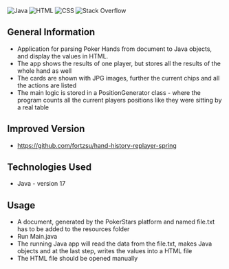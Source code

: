 ![Java](https://img.shields.io/badge/java-%23ED8B00.svg?style=for-the-badge&logo=openjdk&logoColor=white)
![HTML](https://img.shields.io/badge/HTML-239120?style=for-the-badge&logo=html5&logoColor=white)
![CSS](https://img.shields.io/badge/CSS-239120?&style=for-the-badge&logo=css3&logoColor=white)
![Stack Overflow](https://img.shields.io/badge/-Stackoverflow-FE7A16?style=for-the-badge&logo=stack-overflow&logoColor=white)

## General Information
 - Application for parsing Poker Hands from document to Java objects, and display the values in HTML.
 - The app shows the results of one player, but stores all the results of the whole hand as well
 - The cards are shown with JPG images, further the current chips and all the actions are listed
 - The main logic is stored in a PositionGenerator class - where the program counts all the current players positions like they were sitting by a real table

## Improved Version
 - https://github.com/fortzsu/hand-history-replayer-spring

## Technologies Used
- Java - version 17

## Usage
- A document, generated by the PokerStars platform and named file.txt has to be added to the resources folder
- Run Main.java
- The running Java app will read the data from the file.txt, makes Java objects and at the last step, writes the values into a HTML file
- The HTML file should be opened manually

 







